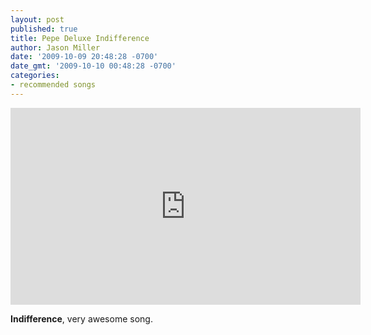 ```yaml
---
layout: post
published: true
title: Pepe Deluxe Indifference
author: Jason Miller
date: '2009-10-09 20:48:28 -0700'
date_gmt: '2009-10-10 00:48:28 -0700'
categories:
- recommended songs
---
```


<iframe width="560" height="315" src="https://www.youtube.com/embed/khXG10_1YF4" frameborder="0" allowfullscreen></iframe>

__Indifference__, very awesome song.
